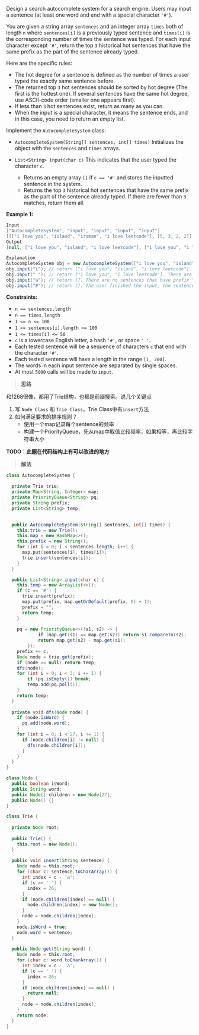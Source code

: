 Design a search autocomplete system for a search engine. Users may input a sentence (at least one word and end with a special character `'#'`).

You are given a string array `sentences` and an integer array `times` both of length `n` where `sentences[i]` is a previously typed sentence and `times[i]` is the corresponding number of times the sentence was typed. For each input character except `'#'`, return the top `3` historical hot sentences that have the same prefix as the part of the sentence already typed.

Here are the specific rules:

- The hot degree for a sentence is defined as the number of times a user typed the exactly same sentence before.
- The returned top `3` hot sentences should be sorted by hot degree (The first is the hottest one). If several sentences have the same hot degree, use ASCII-code order (smaller one appears first).
- If less than `3` hot sentences exist, return as many as you can.
- When the input is a special character, it means the sentence ends, and in this case, you need to return an empty list.

Implement the `AutocompleteSystem` class:

- `AutocompleteSystem(String[] sentences, int[] times)` Initializes the object with the `sentences` and `times` arrays.

- `List<String> input(char c)` This indicates that the user typed the character `c`.

  - Returns an empty array `[]` if `c == '#'` and stores the inputted sentence in the system.
  - Returns the top `3` historical hot sentences that have the same prefix as the part of the sentence already typed. If there are fewer than `3` matches, return them all.

**Example 1:**

```java
Input
["AutocompleteSystem", "input", "input", "input", "input"]
[[["i love you", "island", "iroman", "i love leetcode"], [5, 3, 2, 2]], ["i"], [" "], ["a"], ["#"]]
Output
[null, ["i love you", "island", "i love leetcode"], ["i love you", "i love leetcode"], [], []]

Explanation
AutocompleteSystem obj = new AutocompleteSystem(["i love you", "island", "iroman", "i love leetcode"], [5, 3, 2, 2]);
obj.input("i"); // return ["i love you", "island", "i love leetcode"]. There are four sentences that have prefix "i". Among them, "ironman" and "i love leetcode" have same hot degree. Since ' ' has ASCII code 32 and 'r' has ASCII code 114, "i love leetcode" should be in front of "ironman". Also we only need to output top 3 hot sentences, so "ironman" will be ignored.
obj.input(" "); // return ["i love you", "i love leetcode"]. There are only two sentences that have prefix "i ".
obj.input("a"); // return []. There are no sentences that have prefix "i a".
obj.input("#"); // return []. The user finished the input, the sentence "i a" should be saved as a historical sentence in system. And the following input will be counted as a new search.
```

**Constraints:**

- `n == sentences.length`
- `n == times.length`
- `1 <= n <= 100`
- `1 <= sentences[i].length <= 100`
- `1 <= times[i] <= 50`
- `c` is a lowercase English letter, a hash `'#'`, or space `' '`.
- Each tested sentence will be a sequence of characters `c` that end with the character `'#'`.
- Each tested sentence will have a length in the range `[1, 200]`.
- The words in each input sentence are separated by single spaces.
- At most `5000` calls will be made to `input`.

> **思路**

和1268很像，都用了Trie结构，也都是前缀搜索。说几个关键点

1. 写 `Node Class` 和 `Trie Class`，Trie Class中有`insert`方法
2. 如何满足要求的排序规则？
   - 使用一个map记录每个sentence的频率
   - 构建一个PriorityQueue，先从map中取值比较频率，如果相等，再比较字符串大小

**TODO：此题在代码结构上有可以改进的地方**

> **解法**

```java
class AutocompleteSystem {
  
  private Trie trie;
  private Map<String, Integer> map;
  private PriorityQueue<String> pq;
  private String prefix;
  private List<String> temp;
  

  public AutocompleteSystem(String[] sentences, int[] times) {
    this.trie = new Trie();
    this.map = new HashMap<>();
    this.prefix = new String();
    for (int i = 0; i < sentences.length; i++) {
      map.put(sentences[i], times[i]);
      trie.insert(sentences[i]);
    }
  }

  public List<String> input(char c) {
    this.temp = new ArrayList<>();
    if (c == '#') {
      trie.insert(prefix);
      map.put(prefix, map.getOrDefault(prefix, 0) + 1);
      prefix = "";
      return temp;
    }
    
    pq = new PriorityQueue<>((s1, s2) -> {
            if (map.get(s1) == map.get(s2)) return s1.compareTo(s2);
            return map.get(s2) - map.get(s1);
        });
    prefix += c;
    Node node = trie.get(prefix);
    if (node == null) return temp;
    dfs(node);
    for (int i = 0; i < 3; i += 1) {
        if (pq.isEmpty()) break;
        temp.add(pq.poll());
    }
    return temp;
  }
  
  private void dfs(Node node) {
    if (node.isWord) {
      pq.add(node.word);
    }
    for (int i = 0; i < 27; i += 1) {
      if (node.children[i] != null) {
        dfs(node.children[i]);
      }
    }
  }
}

class Node {
  public boolean isWord;
  public String word;
  public Node[] children = new Node[27];
  public Node() {}
}

class Trie {
  
  private Node root;
  
  public Trie() {
    this.root = new Node();
  }
  
  public void insert(String sentence) {
    Node node = this.root;
    for (char c: sentence.toCharArray()) {
      int index = c - 'a';
      if (c == ' ') {
        index = 26;
      }
      if (node.children[index] == null) {
        node.children[index] = new Node();
      }
      node = node.children[index];
    }
    node.isWord = true;
    node.word = sentence;
  }
  
  public Node get(String word) {
    Node node = this.root;
    for (char c: word.toCharArray()) {
      int index = c - 'a';
      if (c == ' ') {
        index = 26;
      }
      if (node.children[index] == null) {
        return null;
      }
      node = node.children[index];
    }
    return node;
  }
}
```



